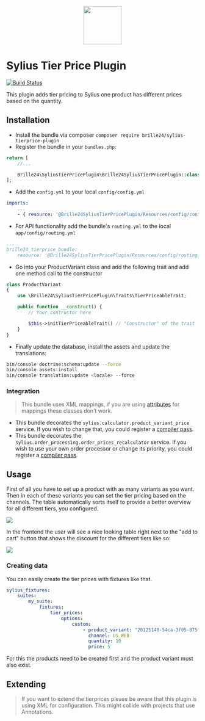 <p align="center"><a href="https://sylius.com/plugins/" target="_blank"><img src="https://sylius.com/assets/badge-approved-by-sylius.png" width="100"></a></p>

# Sylius Tier Price Plugin
[![Build Status](https://travis-ci.org/Brille24/SyliusTierpricePlugin.svg?branch=master)](https://travis-ci.org/Brille24/SyliusTierpricePlugin)

This plugin adds tier pricing to Sylius one product has different prices based on the quantity.

## Installation
* Install the bundle via composer `composer require brille24/sylius-tierprice-plugin`
* Register the bundle in your `bundles.php`:
```php
return [
    //...

    Brille24\SyliusTierPricePlugin\Brille24SyliusTierPricePlugin::class => ['all' => true],
];
```

* Add the `config.yml` to your local `config/config.yml`
```yml
imports:
    ...
    - { resource: '@Brille24SyliusTierPricePlugin/Resources/config/config.yml'}
```

* For API functionality add the bundle's `routing.yml` to the local `app/config/routing.yml`
```yml
...
brille24_tierprice_bundle:
    resource: '@Brille24SyliusTierPricePlugin/Resources/config/routing.yml'
```

* Go into your ProductVariant class and add the following trait and add one method call to the constructor
```php
class ProductVariant
{
    use \Brille24\SyliusTierPricePlugin\Traits\TierPriceableTrait;

    public function __construct() {
        // Your contructor here

        $this->initTierPriceableTrait() // "Constructor" of the trait
    }
}
````

* Finally update the database, install the assets and update the translations:
```sh
bin/console doctrine:schema:update --force
bin/console assets:install
bin/console translation:update <locale> --force
```

### Integration
> This bundle uses XML mappings, if you are using [attributes](https://www.doctrine-project.org/projects/doctrine-orm/en/2.17/reference/attributes-reference.html) for mappings these classes don't work.

* This bundle decorates the `sylius.calculator.product_variant_price` service. If you wish to change that, you could register a [compiler pass](https://symfony.com/doc/current/service_container/compiler_passes.html).
* This bundle decorates the `sylius.order_processing.order_prices_recalculator` service. If you wish to use your own order processor or change its priority, you could register a [compiler pass](https://symfony.com/doc/current/service_container/compiler_passes.html).

## Usage
First of all you have to set up a product with as many variants as you want. Then in each of these variants you can set the tier pricing based on the channels.
The table automatically sorts itself to provide a better overview for all different tiers, you configured.

<img src="images/Backend.png" />

In the frontend the user will see a nice looking table right next to the "add to cart" button that shows the discount for the different tiers like so:

<img src="images/Front-End.png" />

### Creating data
You can easily create the tier prices with fixtures like that.
```yaml
sylius_fixtures:
    suites:
        my_suite:
            fixtures:
                tier_prices:
                    options:
                        custom:
                            - product_variant: "20125148-54ca-3f05-875f-5524f95aa85b"
                              channel: US_WEB
                              quantity: 10
                              price: 5
```
For this the products need to be created first and the product variant must also exist.

## Extending
> If you want to extend the tierprices please be aware that this plugin is using XML for configuration. This might collide with projects that use Annotations.
